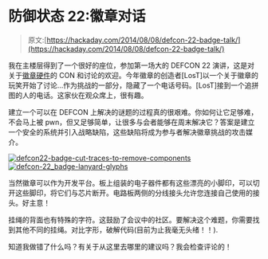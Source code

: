 # 防御状态 22:徽章对话

> 原文:[https://hackaday.com/2014/08/08/defcon-22-badge-talk/](https://hackaday.com/2014/08/08/defcon-22-badge-talk/)

我在主楼层得到了一个很好的座位，参加第一场大的 DEFCON 22 演讲，这是对关于[徽章硬件](https://hackaday.com/2014/08/07/hands-on-defcon-22-badge/)的 CON 和讨论的欢迎。今年徽章的创造者[LosT]以一个关于徽章的玩笑开始了讨论…作为挑战的一部分，隐藏了一个电话号码。[LosT]接到一个追拼图的人的电话。这家伙在观众席上，很有趣。

建立一个可以在 DEFCON 上解决的谜题的过程真的很艰难。你如何让它足够难，不会马上被 pwn，但又足够简单，让很多与会者能够在周末解决它？答案是建立一个安全的系统并引入战略缺陷，这些缺陷将成为参与者解决徽章挑战的攻击媒介。

 [![defcon22-badge-cut-traces-to-remove-components](../Images/9ce80a20a51bac258af78836d4917493.png "defcon22-badge-cut-traces-to-remove-components")](https://hackaday.com/2014/08/08/defcon-22-badge-talk/defcon22-badge-cut-traces-to-remove-components/)  [![defcon-22_badge-lanyard-glyphs](../Images/355ab25399e962432808cc671e976112.png "defcon-22_badge-lanyard-glyphs")](https://hackaday.com/2014/08/08/defcon-22-badge-talk/defcon-22_badge-lanyard-glyphs/) 

当然徽章可以作为开发平台。板上组装的电子器件都有这些漂亮的小脚印，可以切开这些脚印，将它们与芯片断开。电路板两侧的分线接头允许您连接自己使用的接头。好主意！

挂绳的背面也有特殊的字符。这鼓励了会议中的社区。要解决这个难题，你需要找到其他不同的挂绳。对比字形，破解代码(目前为止我毫无头绪！！).

知道我做错了什么吗？有关于从这里去哪里的建议吗？我会检查评论的！